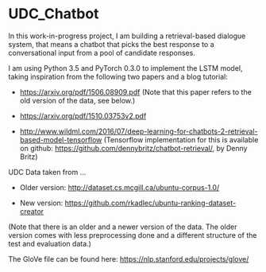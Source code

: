# UDC_Chatbot

In this work-in-progress project, I am building a retrieval-based dialogue system, that means a chatbot that picks the best response to a conversational input from a pool of candidate responses. 

I am using Python 3.5 and PyTorch 0.3.0 to implement the LSTM model, taking inspiration from the following two papers and a blog tutorial:

- https://arxiv.org/pdf/1506.08909.pdf (Note that this paper refers to the old version of the data, see below.)

- https://arxiv.org/pdf/1510.03753v2.pdf

- http://www.wildml.com/2016/07/deep-learning-for-chatbots-2-retrieval-based-model-tensorflow (Tensorflow implementation for this is available on github: https://github.com/dennybritz/chatbot-retrieval/, by Denny Britz)

UDC Data taken from ...
- Older version: http://dataset.cs.mcgill.ca/ubuntu-corpus-1.0/

- New version: https://github.com/rkadlec/ubuntu-ranking-dataset-creator 

(Note that there is an older and a newer version of the data.  The older version comes with less preprocessing done and a different structure of the test and evaluation data.)

The GloVe file can be found here: https://nlp.stanford.edu/projects/glove/
